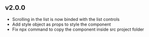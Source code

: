 ## v2.0.0
- Scrolling in the list is now binded with the list controls
- Add style object as props to style the component
- Fix npx command to copy the component inside src project folder
